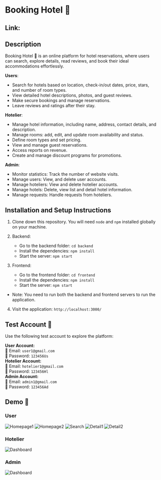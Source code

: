 # Booking Hotel 🏨
## Link: 

## Description
Booking Hotel 🏨 is an online platform for hotel reservations, where users can search, explore details, read reviews, and book their ideal accommodations effortlessly.

**Users**: 
- Search for hotels based on location, check-in/out dates, price, stars, and number of room types.
- View detailed hotel descriptions, photos, and guest reviews.
- Make secure bookings and manage reservations.
- Leave reviews and ratings after their stay.

**Hotelier**:
- Manage hotel information, including name, address, contact details, and description.
- Manage rooms: add, edit, and update room availability and status.
- Define room types and set pricing.
- View and manage guest reservations.
- Access reports on revenue.
- Create and manage discount programs for promotions.

**Admin**: 
- Monitor statistics: Track the number of website visits.
- Manage users: View, and delete user accounts.
- Manage hoteliers: View and delete hotelier accounts.
- Manage hotels: Delete, view list and detail hotel information.
- Manage requests: Handle requests from hoteliers.

## Installation and Setup Instructions
1. Clone down this repository. You will need `node` and `npm` installed globally on your machine.

2. Backend:
    - Go to the backend folder: `cd backend`
    - Install the dependencies: `npm install`
    - Start the server: `npm start`

3. Frontend:
    - Go to the frontend folder: `cd frontend`
    - Install the dependencies: `npm install`
    - Start the server: `npm start`

* Note: You need to run both the backend and frontend servers to run the application.

4. Visit the application: `http://localhost:3000/`

## Test Account 🔑
Use the following test account to explore the platform:

**User Account:**  
📧 Email: `user1@gmail.com`  
🔑 Password: `123456Us`  
**Hotelier Account:**  
📧 Email: `hotelier1@gmail.com`  
🔑 Password: `123456Hl`  
**Admin Account:**  
📧 Email: `admin1@gmail.com`  
🔑 Password: `123456Ad`

## Demo 📸
### User
![Homepage1](https://res.cloudinary.com/dykyxn2rc/image/upload/v1740760595/Something/hotel_homepage1.png)
![Homepage2](https://res.cloudinary.com/dykyxn2rc/image/upload/v1740760763/Something/hotel_homepage2.png)
![Search](https://res.cloudinary.com/dykyxn2rc/image/upload/v1740761416/Something/hotel_search.png)
![Detail1](https://res.cloudinary.com/dykyxn2rc/image/upload/v1740761493/Something/hotel_detail1.png)
![Detail2](https://res.cloudinary.com/dykyxn2rc/image/upload/v1740761645/Something/hotel_detail2.png)

### Hotelier
![Dashboard](https://res.cloudinary.com/dykyxn2rc/image/upload/v1740762028/Something/hotelier_dashboard.png)

### Admin
![Dashboard](https://res.cloudinary.com/dykyxn2rc/image/upload/v1740762141/Something/admin_dashboard.png)


